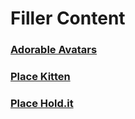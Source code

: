 # Filler Content

### [Adorable Avatars](http://avatars.adorable.io/)
### [Place Kitten](https://placekitten.com/)
### [Place Hold.it](http://placehold.it)
